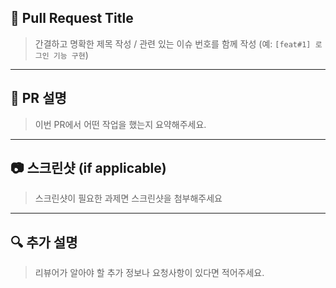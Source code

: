 ## 🔀 Pull Request Title
> 간결하고 명확한 제목 작성 / 관련 있는 이슈 번호를 함께 작성 (예: `[feat#1] 로그인 기능 구현`)


---

## 📌 PR 설명
> 이번 PR에서 어떤 작업을 했는지 요약해주세요.


---

## 📷 스크린샷 (if applicable)
> 스크린샷이 필요한 과제면 스크린샷을 첨부해주세요



---

## 🔍 추가 설명
> 리뷰어가 알아야 할 추가 정보나 요청사항이 있다면 적어주세요.

